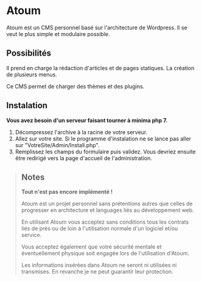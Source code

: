 # Atoum
Atoum est un CMS personnel basé sur l'architecture de Wordpress. Il se veut le plus simple et modulaire possible.

## Possibilités
Il prend en charge la rédaction d'articles et de pages statiques.
La création de plusieurs menus.

Ce CMS permet de charger des thèmes et des plugins.

## Instalation
**Vous avez besoin d'un serveur faisant tourner à minima php 7.**

1. Décompressez l'archive à la racine de votre serveur.
2. Allez sur votre site. Si le programme d'instalation ne se lance pas aller sur "VotreSite/Admin/Install.php".
3. Remplissez les champs du formulaire puis validez. Vous devriez ensuite être redirigé vers la page d'accueil de l'administration.

> ## Notes
>
> **Tout n'est pas encore implémenté !**
>
> Atoum est un projet personnel sans prétentions autres que celles de progresser en architecture et languages liés au développement web.
>
> En utilisant Atoum vous acceptez sans conditions tous les contrats liés de près ou de loin à l'utilisation normale d'un logiciel et/ou service.
>
> Vous acceptez également que votre sécurité mentale et éventuellement physique soit engagée lors de l'utilisation d'Atoum.
>
> Les informations insérées dans Atoum ne seront ni utilisées ni transmises. En revanche je ne peut guarantir leur protection.